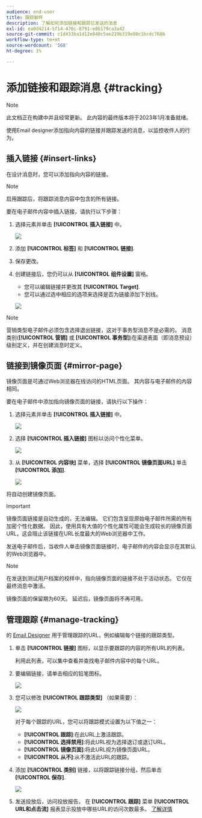 ```yaml
---
audience: end-user
title: 跟踪邮件
description: 了解如何添加链接和跟踪已发送的消息
exl-id: ea0d4214-5f14-470c-8791-e8b179ca3a42
source-git-commit: c1d433ba1d12e840c5ae219b319e80c1bcdc7686
workflow-type: tm+mt
source-wordcount: '568'
ht-degree: 1%

---
```


# 添加链接和跟踪消息 {#tracking}

>[!NOTE]
>
>此文档正在构建中并且经常更新。 此内容的最终版本将于2023年1月准备就绪。

使用Email designer添加指向内容的链接并跟踪发送的消息，以监控收件人的行为。

## 插入链接 {#insert-links}

在设计消息时，您可以添加指向内容的链接。

>[!NOTE]
>
>启用跟踪后，将跟踪消息内容中包含的所有链接。

要在电子邮件内容中插入链接，请执行以下步骤：

1. 选择元素并单击 **[!UICONTROL 插入链接]** 中。

   ![](assets/message-tracking-insert-link.png)

1. 添加 **[!UICONTROL 标签]** 和 **[!UICONTROL 链接]**.

1. 保存更改。

1. 创建链接后，您仍可以从 **[!UICONTROL 组件设置]** 窗格。

   * 您可以编辑链接并更改其 **[!UICONTROL Target]**.
   * 您可以通过选中相应的选项来选择是否为链接添加下划线。

   ![](assets/message-tracking-link-settings.png)

>[!NOTE]
>
>营销类型电子邮件必须包含选择退出链接，这对于事务型消息不是必需的。 消息类别(**[!UICONTROL 营销]** 或 **[!UICONTROL 事务型]**)在渠道表面（即消息预设）级别定义，并在创建消息时定义。

## 链接到镜像页面 {#mirror-page}

镜像页面是可通过Web浏览器在线访问的HTML页面。 其内容与电子邮件的内容相同。

要在电子邮件中添加指向镜像页面的链接，请执行以下操作：

1. 选择元素并单击 **[!UICONTROL 插入链接]** 中。

   ![](assets/message-tracking-mirror-page.png)

1. 选择 **[!UICONTROL 插入链接]** 图标以访问个性化菜单。

   ![](assets/message-tracking-mirror-page_2.png)

1. 从 **[!UICONTROL 内容块]** 菜单，选择 **[!UICONTROL 镜像页面URL]** 单击 **[!UICONTROL 添加]**.

   ![](assets/message-tracking-mirror-page_3.png)

将自动创建镜像页面。

>[!IMPORTANT]
>
>镜像页面链接是自动生成的，无法编辑。 它们包含呈现原始电子邮件所需的所有加密个性化数据。 因此，使用具有大值的个性化属性可能会生成较长的镜像页面URL，这会阻止该链接在URL长度最大的Web浏览器中工作。

发送电子邮件后，当收件人单击镜像页面链接时，电子邮件的内容会显示在其默认的Web浏览器中。

>[!NOTE]
>
>在发送到测试用户档案的校样中，指向镜像页面的链接不处于活动状态。 它仅在最终消息中激活。

镜像页面的保留期为60天。 延迟后，镜像页面将不再可用。

## 管理跟踪 {#manage-tracking}

的 [Email Designer](create-email-content.md) 用于管理跟踪的URL，例如编辑每个链接的跟踪类型。

1. 单击 **[!UICONTROL 链接]** 图标，以显示要跟踪的内容的所有URL的列表。

   利用此列表，可以集中查看并查找电子邮件内容中的每个URL。

1. 要编辑链接，请单击相应的铅笔图标。

   ![](assets/message-tracking-edit-links.png)

1. 您可以修改 **[!UICONTROL 跟踪类型]** （如果需要）：

   ![](assets/message-tracking-edit-a-link.png)

   对于每个跟踪的URL，您可以将跟踪模式设置为以下值之一：

   * **[!UICONTROL 跟踪]**:在此URL上激活跟踪。
   * **[!UICONTROL 选择禁用]**:将此URL视为选择退订或退订URL。
   * **[!UICONTROL 镜像页面]**:将此URL视为镜像页面URL。
   * **[!UICONTROL 从不]**:从不激活此URL的跟踪。 <!--This information is saved: if the URL appears again in a future message, its tracking is automatically deactivated.-->

1. 添加 **[!UICONTROL 类别]** 链接，以将跟踪链接分组，然后单击 **[!UICONTROL 保存]**.

   ![](assets/message-tracking-edit-a-link_2.png)

1. 发送投放后，访问投放报告。 在 **[!UICONTROL 跟踪]** 菜单 **[!UICONTROL URL和点击流]** 报表显示投放中哪些URL的访问次数最多。 [了解详情](../reporting/reports.md)

